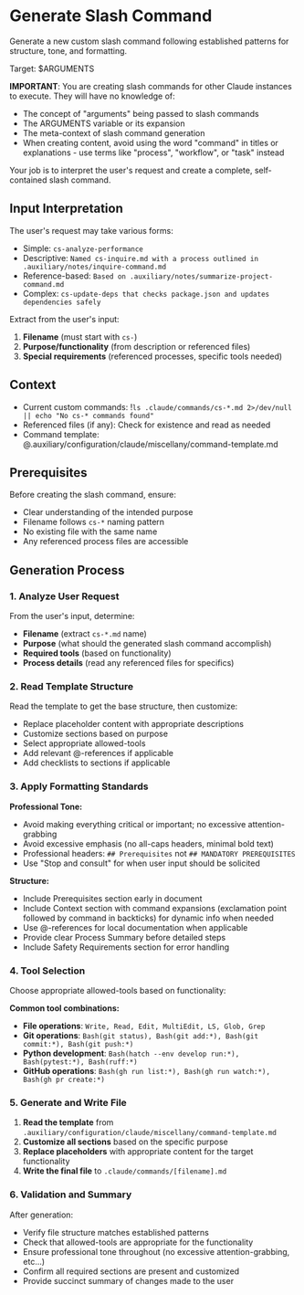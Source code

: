 # Generate Slash Command

Generate a new custom slash command following established patterns for structure, tone, and formatting.

Target: $ARGUMENTS

**IMPORTANT**: You are creating slash commands for other Claude instances to execute. They will have no knowledge of:
- The concept of "arguments" being passed to slash commands
- The ARGUMENTS variable or its expansion
- The meta-context of slash command generation
- When creating content, avoid using the word "command" in titles or explanations - use terms like "process", "workflow", or "task" instead

Your job is to interpret the user's request and create a complete, self-contained slash command.

## Input Interpretation

The user's request may take various forms:
- Simple: `cs-analyze-performance`
- Descriptive: `Named cs-inquire.md with a process outlined in .auxiliary/notes/inquire-command.md`
- Reference-based: `Based on .auxiliary/notes/summarize-project-command.md`
- Complex: `cs-update-deps that checks package.json and updates dependencies safely`

Extract from the user's input:
1. **Filename** (must start with `cs-`)
2. **Purpose/functionality** (from description or referenced files)
3. **Special requirements** (referenced processes, specific tools needed)

## Context

- Current custom commands: !`ls .claude/commands/cs-*.md 2>/dev/null || echo "No cs-* commands found"`
- Referenced files (if any): Check for existence and read as needed
- Command template: @.auxiliary/configuration/claude/miscellany/command-template.md

## Prerequisites

Before creating the slash command, ensure:
- Clear understanding of the intended purpose
- Filename follows `cs-*` naming pattern
- No existing file with the same name
- Any referenced process files are accessible

## Generation Process

### 1. Analyze User Request

From the user's input, determine:
- **Filename** (extract `cs-*.md` name)
- **Purpose** (what should the generated slash command accomplish)
- **Required tools** (based on functionality)
- **Process details** (read any referenced files for specifics)

### 2. Read Template Structure

Read the template to get the base structure, then customize:
- Replace placeholder content with appropriate descriptions
- Customize sections based on purpose
- Select appropriate allowed-tools
- Add relevant @-references if applicable
- Add checklists to sections if applicable

### 3. Apply Formatting Standards

**Professional Tone:**
- Avoid making everything critical or important; no excessive
  attention-grabbing
- Avoid excessive emphasis (no all-caps headers, minimal bold text)
- Professional headers: `## Prerequisites` not `## MANDATORY PREREQUISITES`
- Use "Stop and consult" for when user input should be solicited

**Structure:**
- Include Prerequisites section early in document
- Include Context section with command expansions (exclamation point followed
  by command in backticks) for dynamic info when needed
- Use @-references for local documentation when applicable
- Provide clear Process Summary before detailed steps
- Include Safety Requirements section for error handling

### 4. Tool Selection

Choose appropriate allowed-tools based on functionality:

**Common tool combinations:**
- **File operations**: `Write, Read, Edit, MultiEdit, LS, Glob, Grep`
- **Git operations**: `Bash(git status), Bash(git add:*), Bash(git commit:*), Bash(git push:*)`
- **Python development**: `Bash(hatch --env develop run:*), Bash(pytest:*), Bash(ruff:*)`
- **GitHub operations**: `Bash(gh run list:*), Bash(gh run watch:*), Bash(gh pr create:*)`

### 5. Generate and Write File

1. **Read the template** from `.auxiliary/configuration/claude/miscellany/command-template.md`
2. **Customize all sections** based on the specific purpose
3. **Replace placeholders** with appropriate content for the target functionality
4. **Write the final file** to `.claude/commands/[filename].md`


### 6. Validation and Summary

After generation:
- Verify file structure matches established patterns
- Check that allowed-tools are appropriate for the functionality
- Ensure professional tone throughout (no excessive attention-grabbing, etc...)
- Confirm all required sections are present and customized
- Provide succinct summary of changes made to the user
